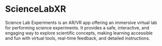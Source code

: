 # ScienceLabXR
Science Lab Experiments is an AR/VR app offering an immersive virtual lab for performing science experiments. It provides a safe, interactive, and engaging way to explore scientific concepts, making learning accessible and fun with virtual tools, real-time feedback, and detailed instructions.
